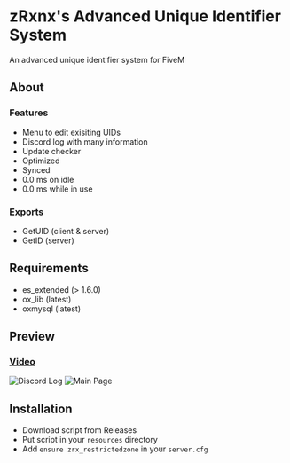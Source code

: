 # zRxnx's Advanced Unique Identifier System

An advanced unique identifier system for FiveM

## About

### Features

- Menu to edit exisiting UIDs
- Discord log with many information
- Update checker
- Optimized
- Synced
- 0.0 ms on idle
- 0.0 ms while in use

### Exports

- GetUID (client & server)
- GetID (server)

## Requirements

- es_extended (> 1.6.0)
- ox_lib (latest)
- oxmysql (latest)

## Preview

### [Video](https://youtu.be/6CzgZKzR0zY?si=dYRg81a6lwhEq6d0)

![Discord Log](https://i.imgur.com/OLi4beP.png)
![Main Page](https://i.imgur.com/0obglWF.png)

## Installation

- Download script from Releases
- Put script in your `resources` directory
- Add `ensure zrx_restrictedzone` in your `server.cfg`
